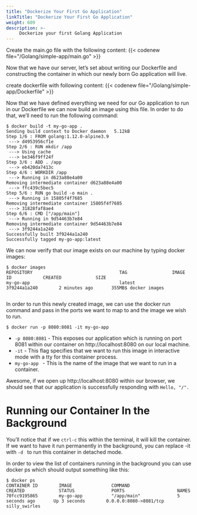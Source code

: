 ```yaml
---
title: "Dockerize Your First Go Application"
linkTitle: "Dockerize Your First Go Application"
weight: 609
description: >-
     Dockerize your first Golang Application
---
```




Create the main.go file with the following content:
{{< codenew file="/Golang/simple-app/main.go" >}}

Now that we have our server, let’s set about writing our Dockerfile and constructing the container in which our newly born Go application will live.

create dockerfile with following content:
{{< codenew file="/Golang/simple-app/Dockerfile" >}}


Now that we have defined everything we need for our Go application to run in our Dockerfile we can now build an image using this file. In order to do that, we’ll need to run the following command:

```
$ docker build -t my-go-app .
Sending build context to Docker daemon   5.12kB
Step 1/6 : FROM golang:1.12.0-alpine3.9
 ---> d4953956cf1e
Step 2/6 : RUN mkdir /app
 ---> Using cache
 ---> be346f9ff24f
Step 3/6 : ADD . /app
 ---> eb420da7413c
Step 4/6 : WORKDIR /app
 ---> Running in d623a88e4a00
Removing intermediate container d623a88e4a00
 ---> ffc439c5bec5
Step 5/6 : RUN go build -o main .
 ---> Running in 15805f4f7685
Removing intermediate container 15805f4f7685
 ---> 31828faf8ae4
Step 6/6 : CMD ["/app/main"]
 ---> Running in 9d54463b7e84
Removing intermediate container 9d54463b7e84
 ---> 3f9244a1a240
Successfully built 3f9244a1a240
Successfully tagged my-go-app:latest

```
We can now verify that our image exists on our machine by typing docker images:

```
$ docker images
REPOSITORY                                 TAG                 IMAGE ID            CREATED             SIZE
my-go-app                                  latest              3f9244a1a240        2 minutes ago       355MB$ docker images


```
In order to run this newly created image, we can use the docker run command and pass in the ports we want to map to and the image we wish to run.

```
$ docker run -p 8080:8081 -it my-go-app

```

- `-p 8080:8081` - This exposes our application which is running on port 8081 within our container on http://localhost:8080 on our local machine.
- `-it` - This flag specifies that we want to run this image in interactive mode with a tty for this container process.
- `my-go-app ` - This is the name of the image that we want to run in a container.


Awesome, if we open up http://localhost:8080 within our browser, we should see that our application is successfully responding with `Hello, "/".`

# Running our Container In the Background

You’ll notice that if we `ctrl-c` this within the terminal, it will kill the container. If we want to have it run permanently in the background, you can replace -it with `-d ` to run this container in detached mode.

In order to view the list of containers running in the background you can use docker ps which should output something like this:

```
$ docker ps
CONTAINER ID        IMAGE               COMMAND                  CREATED             STATUS              PORTS                    NAMES
70fcc9195865        my-go-app           "/app/main"              5 seconds ago       Up 3 seconds        0.0.0.0:8080->8081/tcp   silly_swirles

```

